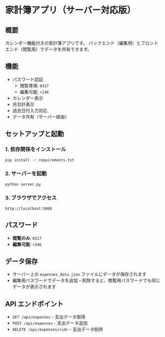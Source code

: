# 家計簿アプリ（サーバー対応版）

## 概要
カレンダー機能付きの家計簿アプリです。
バックエンド（編集用）とフロントエンド（閲覧用）でデータを共有できます。

## 機能
- パスワード認証
  - 閲覧専用: `0317`
  - 編集可能: `r246`
- カレンダー表示
- 月合計表示
- 過去日付入力対応
- データ共有（サーバー経由）

## セットアップと起動

### 1. 依存関係をインストール
```bash
pip install -r requirements.txt
```

### 2. サーバーを起動
```bash
python server.py
```

### 3. ブラウザでアクセス
```
http://localhost:5000
```

## パスワード
- **閲覧のみ**: `0317`
- **編集可能**: `r246`

## データ保存
- サーバー上の `expenses_data.json` ファイルにデータが保存されます
- 編集用パスワードでデータを追加・削除すると、閲覧用パスワードでも同じデータが表示されます

## API エンドポイント
- `GET /api/expenses` - 支出データ取得
- `POST /api/expenses` - 支出データ追加
- `DELETE /api/expenses/<id>` - 支出データ削除